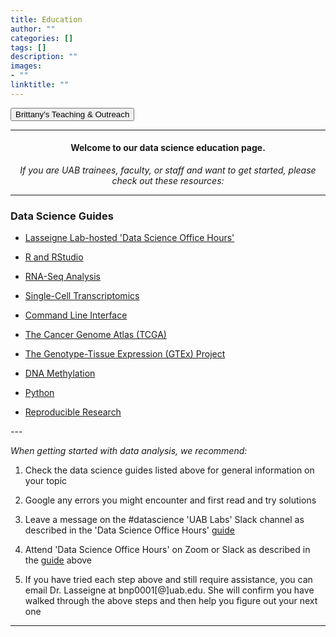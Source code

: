 ```yaml
---
title: Education
author: ""
categories: []
tags: []
description: ""
images:
- ""
linktitle: ""
---
```


<form action="/brittany-education/index.html">
    <input type="submit" value="Brittany's Teaching & Outreach" />
</form>

---

#### <p style="text-align:center;">Welcome to our data science education page.</p>

_<p style="text-align:center;">If you are UAB trainees, faculty, or staff and want to get started, please check out these resources:</p>_

---

### Data Science Guides
<ul>
<li><p><a href="https://docs.google.com/document/d/174JsfrSy2XVpeCmQtDJKOXHMqT3XzyEHrN5qXWFPiJs/edit?usp=sharing" target="_blank">Lasseigne Lab-hosted 'Data Science Office Hours'</a><p></li>
<li><p><a href="/education_resources/guides/rguide.html" target="_blank">R and RStudio</a></p></li>
<li><p><a href="/education_resources/guides/rnaseqguide.html" target="_blank">RNA-Seq Analysis</a></p></li>
<li><p><a href="/education_resources/guides/singlecellguide.html" target="_blank">Single-Cell Transcriptomics</a></p></li>
<li><p><a href="/education_resources/guides/commandlineguide.html" target="_blank">Command Line Interface</a></p></li>
<li><p><a href="/education_resources/guides/tcgaguide.html" target="_blank">The Cancer Genome Atlas (TCGA)</a></p></li>
<li><p><a href="/education_resources/guides/gtexguide.html" target="_blank">The Genotype-Tissue Expression (GTEx) Project</a></p></li>
<li><p><a href="/education_resources/guides/dnamethylationguide.html" target="_blank">DNA Methylation</a></p></li>
<li><p><a href="/education_resources/guides/pythonguide.html" target="_blank">Python</a></p></li>
<li><p><a href="/education_resources/guides/reproducibleresearchguide.html" target="_blank">Reproducible Research</a></p></li>
</ul>
---

_When getting started with data analysis, we recommend:_
<ol>
<li><p>Check the data science guides listed above for general information on your topic</p></li>
<li><p>Google any errors you might encounter and first read and try solutions</p></li>
<li><p>Leave a message on the #datascience 'UAB Labs' Slack channel as described in the 'Data Science Office Hours' <a href="https://docs.google.com/document/d/174JsfrSy2XVpeCmQtDJKOXHMqT3XzyEHrN5qXWFPiJs/edit?usp=sharing" target="_blank">guide</a></p></li>
<li><p>Attend 'Data Science Office Hours' on Zoom or Slack as described in the <a href="https://docs.google.com/document/d/174JsfrSy2XVpeCmQtDJKOXHMqT3XzyEHrN5qXWFPiJs/edit?usp=sharing" target="_blank">guide</a> above</p></li>
<li><p>If you have tried each step above and still require assistance, you can email Dr. Lasseigne at bnp0001[@]uab.edu. She will confirm you have walked through the above steps and then help you figure out your next one</p></li>
</ol>

---
